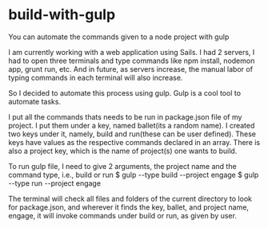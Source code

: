# build-with-gulp
You can automate the commands given to a node project with gulp

I am currently working with a web application using Sails. I had 2 servers, I had to open three terminals and type commands like npm install, nodemon app, grunt run, etc. And in future, as servers increase, the manual labor of typing commands in each terminal will also increase.

So I decided to automate this process using gulp. Gulp is a cool tool to automate tasks.

I put all the commands thats needs to be run in package.json file of my project. I put them under a key, named ballet(its a random name). I created two keys under it, namely, build and run(these can be user defined). These keys have values as the respective commands declared in an array.
There is also a project key, which is the name of project(s) one wants to build.

To run gulp file, I need to give 2 arguments, the project name and the command type, i.e., build or run
$ gulp --type build --project engage
$ gulp --type run --project engage

The terminal will check all files and folders of the current directory to look for package.json, and wherever it finds the key, ballet, and project name, engage, it will invoke commands under build or run, as given by user.




